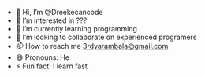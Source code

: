 - 👋 Hi, I’m @Dreekecancode
- 👀 I’m interested in ???
- 🌱 I’m currently learning programming
- 💞️ I’m looking to collaborate on experienced programers
- 📫 How to reach me 3rdyarambala@gmail.com
- 😄 Pronouns: He
- ⚡ Fun fact: I learn fast

<!---
Dreekecancode/Dreekecancode is a ✨ special ✨ repository because its `README.md` (this file) appears on your GitHub profile.
You can click the Preview link to take a look at your changes.
--->
